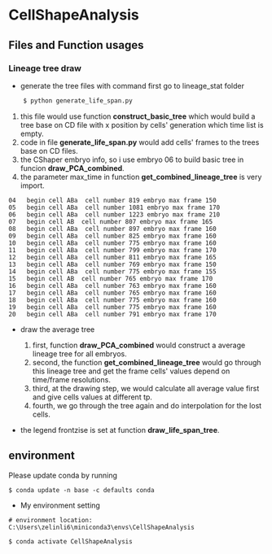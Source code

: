 # CellShapeAnalysis

## Files and Function usages

### Lineage tree draw
* generate the tree files with command first go to lineage_stat folder
```bash
    $ python generate_life_span.py  
```
1. this file would use function **construct_basic_tree** which would build a tree base on CD file with x position by cells' generation which time list is empty.
2. code in file **generate_life_span.py** would add cells' frames to the trees base on CD files.
3.  the CShaper embryo info, so i use embryo 06 to build basic tree in funcion **draw_PCA_combined**. 
4. the parameter max_time in function **get_combined_lineage_tree** is very import.
```
04   begin cell ABa  cell number 819 embryo max frame 150
05   begin cell ABa  cell number 1081 embryo max frame 170
06   begin cell ABa  cell number 1223 embryo max frame 210
07   begin cell AB  cell number 807 embryo max frame 165
08   begin cell ABa  cell number 897 embryo max frame 160
09   begin cell ABa  cell number 825 embryo max frame 160
10   begin cell ABa  cell number 775 embryo max frame 160
11   begin cell ABa  cell number 799 embryo max frame 170
12   begin cell ABa  cell number 811 embryo max frame 165
13   begin cell ABa  cell number 769 embryo max frame 150
14   begin cell ABa  cell number 775 embryo max frame 155
15   begin cell AB  cell number 765 embryo max frame 170
16   begin cell ABa  cell number 763 embryo max frame 160
17   begin cell ABa  cell number 765 embryo max frame 160
18   begin cell ABa  cell number 775 embryo max frame 160
19   begin cell ABa  cell number 775 embryo max frame 160
20   begin cell ABa  cell number 791 embryo max frame 170
```

* draw the average tree
    1. first, function **draw_PCA_combined** would construct a average lineage tree for all embryos.
    2. second, the function **get_combined_lineage_tree** would go through this lineage tree and get the frame cells' values depend on time/frame resolutions.
    3. third, at the drawing step, we would calculate all average value first and give cells values at different tp.
    4. fourth, we go through the tree again and do interpolation for the lost cells. 

* the legend frontzise is set at function **draw_life_span_tree**. 
## environment 
Please update conda by running

    $ conda update -n base -c defaults conda


*  My environment setting
```
# environment location: C:\Users\zelinli6\miniconda3\envs\CellShapeAnalysis

$ conda activate CellShapeAnalysis
```
    

